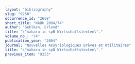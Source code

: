 ```yaml
---
layout: "bibliography"
slug: "9250"
occurrence_id: "2668"
short_title: "NABU 2004/74"
author: "Gehlken, Erlend"
title: "\"maharu in spB Wirtschaftstexten\"."
volume_no_: "74"
publication_year: "2004"
journal: "Nouvelles Assyriologiques Brèves et Utilitaires"
title: "\"maharu in spB Wirtschaftstexten\"."
previous_item: "9253"
---
```


